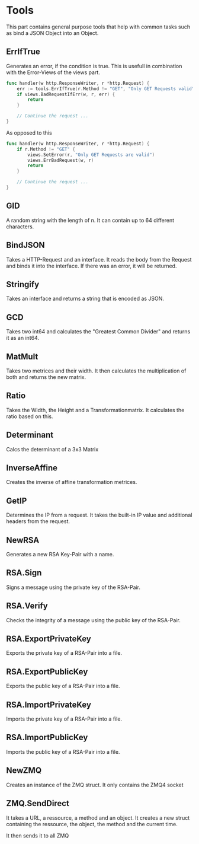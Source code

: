 # Tools

This part contains general purpose tools that help with common tasks such as
bind a JSON Object into an Object.

## ErrIfTrue

Generates an error, if the condition is true. This is usefull in combination with
the Error-Views of the views part.

```go
func handler(w http.ResponseWriter, r *http.Request) {
    err := tools.ErrIfTrue(r.Method != "GET", "Only GET Requests valid")
    if views.BadRequestIfErr(w, r, err) {
        return
    }

    // Continue the request ...
}
```

As opposed to this

```go
func handler(w http.ResponseWriter, r *http.Request) {
    if r.Method != "GET" {
        views.SetError(r, "Only GET Requests are valid")
        views.ErrBadRequest(w, r)
        return
    }

    // Continue the request ...
}
```

## GID

A random string with the length of n. It can contain up to 64 different
characters.

## BindJSON

Takes a HTTP-Request and an interface. It reads the body from the Request and binds it into the interface.
If there was an error, it will be returned.

## Stringify

Takes an interface and returns a string that is encoded as JSON.

## GCD

Takes two int64 and calculates the "Greatest Common Divider" and returns it as an int64.

## MatMult

Takes two metrices and their width. It then calculates the multiplication of both and returns the new matrix.

## Ratio

Takes the Width, the Height and a Transformationmatrix. It calculates the ratio based on this.

## Determinant

Calcs the determinant of a 3x3 Matrix

## InverseAffine

Creates the inverse of affine transformation metrices.

## GetIP

Determines the IP from a request. It takes the built-in IP value and
additional headers from the request.

## NewRSA

Generates a new RSA Key-Pair with a name.

## RSA.Sign

Signs a message using the private key of the RSA-Pair.

## RSA.Verify

Checks the integrity of a message using the public key of the RSA-Pair.

## RSA.ExportPrivateKey

Exports the private key of a RSA-Pair into a file.

## RSA.ExportPublicKey

Exports the public key of a RSA-Pair into a file.

## RSA.ImportPrivateKey

Imports the private key of a RSA-Pair into a file.

## RSA.ImportPublicKey

Imports the public key of a RSA-Pair into a file.

## NewZMQ

Creates an instance of the ZMQ struct. It only contains the ZMQ4 socket

## ZMQ.SendDirect

It takes a URL, a ressource, a method and an object. It creates a new struct containing the ressource, the object, the method and the current time.

It then sends it to all ZMQ